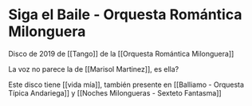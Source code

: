 # Siga el Baile - Orquesta Romántica Milonguera 

Disco de 2019 de [[Tango]] de la [[Orquesta Romántica Milonguera]]

La voz no parece la de [[Marisol Martinez]], es ella?

Este disco tiene [[vida mía]], también presente en [[Balliamo - Orquesta Típica Andariega]] y [[Noches Milongueras - Sexteto Fantasma]]
